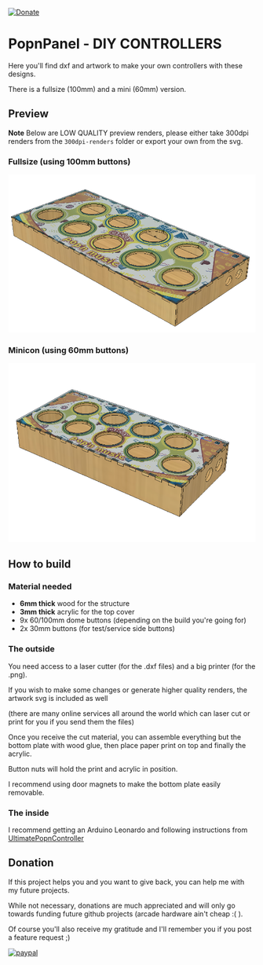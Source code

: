 [![Donate](https://img.shields.io/badge/Donate-PayPal-green.svg)](https://www.paypal.com/donate?hosted_button_id=WT735CX4UMZ9U)

# PopnPanel - DIY CONTROLLERS

Here you'll find dxf and artwork to make your own controllers with these designs.

There is a fullsize (100mm) and a mini (60mm) version.

## Preview

**Note** Below are LOW QUALITY preview renders, please either take 300dpi renders from the `300dpi-renders` folder or export your own from the svg.

### Fullsize (using 100mm buttons)

![Fullsize-preview](https://github.com/CrazyRedMachine/PopnPanel/blob/master/DIY_CONTROLLERS/preview-100.png?raw=true)

### Minicon (using 60mm buttons)

![Minicon-preview](https://github.com/CrazyRedMachine/PopnPanel/blob/master/DIY_CONTROLLERS/preview-60.png?raw=true)

## How to build

### Material needed

 - **6mm thick** wood for the structure
 - **3mm thick** acrylic for the top cover
 - 9x 60/100mm dome buttons (depending on the build you're going for)
 - 2x 30mm buttons (for test/service side buttons)

### The outside

You need access to a laser cutter (for the .dxf files) and a big printer (for the .png).

If you wish to make some changes or generate higher quality renders, the artwork svg is included as well

(there are many online services all around the world which can laser cut or print for you if you send them the files)

Once you receive the cut material, you can assemble everything but the bottom plate with wood glue, then place paper print on top and finally the acrylic.

Button nuts will hold the print and acrylic in position.

I recommend using door magnets to make the bottom plate easily removable.

### The inside

I recommend getting an Arduino Leonardo and following instructions from [UltimatePopnController](https://github.com/CrazyRedMachine/UltimatePopnController)

## Donation

If this project helps you and you want to give back, you can help me with my future projects.

While not necessary, donations are much appreciated and will only go towards funding future github projects (arcade hardware ain't cheap :( ).

Of course you'll also receive my gratitude and I'll remember you if you post a feature request ;)

[![paypal](https://www.paypalobjects.com/en_US/i/btn/btn_donateCC_LG.gif)](https://www.paypal.com/donate?hosted_button_id=WT735CX4UMZ9U)
